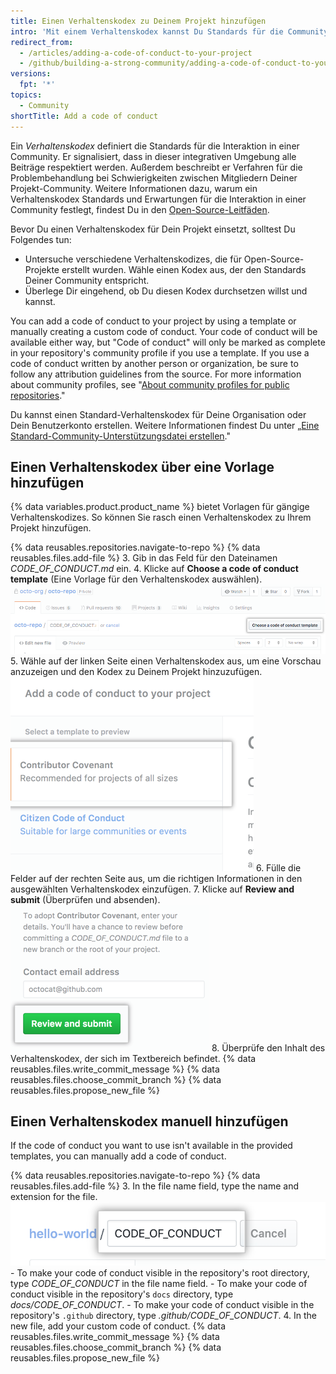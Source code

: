 ```yaml
---
title: Einen Verhaltenskodex zu Deinem Projekt hinzufügen
intro: 'Mit einem Verhaltenskodex kannst Du Standards für die Community festlegen, ein einladendes und integratives Projekt signalisieren, und die Verfahren für den Umgang mit Missbrauch aufzeigen.'
redirect_from:
  - /articles/adding-a-code-of-conduct-to-your-project
  - /github/building-a-strong-community/adding-a-code-of-conduct-to-your-project
versions:
  fpt: '*'
topics:
  - Community
shortTitle: Add a code of conduct
---
```


Ein *Verhaltenskodex* definiert die Standards für die Interaktion in einer Community. Er signalisiert, dass in dieser integrativen Umgebung alle Beiträge respektiert werden. Außerdem beschreibt er Verfahren für die Problembehandlung bei Schwierigkeiten zwischen Mitgliedern Deiner Projekt-Community. Weitere Informationen dazu, warum ein Verhaltenskodex Standards und Erwartungen für die Interaktion in einer Community festlegt, findest Du in den [Open-Source-Leitfäden](https://opensource.guide/code-of-conduct/).

Bevor Du einen Verhaltenskodex für Dein Projekt einsetzt, solltest Du Folgendes tun:

* Untersuche verschiedene Verhaltenskodizes, die für Open-Source-Projekte erstellt wurden. Wähle einen Kodex aus, der den Standards Deiner Community entspricht.
* Überlege Dir eingehend, ob Du diesen Kodex durchsetzen willst und kannst.

You can add a code of conduct to your project by using a template or manually creating a custom code of conduct. Your code of conduct will be available either way, but "Code of conduct" will only be marked as complete in your repository's community profile if you use a template. If you use a code of conduct written by another person or organization, be sure to follow any attribution guidelines from the source. For more information about community profiles, see "[About community profiles for public repositories](//communities/setting-up-your-project-for-healthy-contributions/about-community-profiles-for-public-repositories)."

Du kannst einen Standard-Verhaltenskodex für Deine Organisation oder Dein Benutzerkonto erstellen. Weitere Informationen findest Du unter „[Eine Standard-Community-Unterstützungsdatei erstellen](/communities/setting-up-your-project-for-healthy-contributions/creating-a-default-community-health-file)."

## Einen Verhaltenskodex über eine Vorlage hinzufügen

{% data variables.product.product_name %} bietet Vorlagen für gängige Verhaltenskodizes. So können Sie rasch einen Verhaltenskodex zu Ihrem Projekt hinzufügen.

{% data reusables.repositories.navigate-to-repo %}
{% data reusables.files.add-file %}
3. Gib in das Feld für den Dateinamen *CODE_OF_CONDUCT.md* ein.
4. Klicke auf **Choose a code of conduct template** (Eine Vorlage für den Verhaltenskodex auswählen). ![Schaltfläche zum Auswählen einer Vorlage für den Verhaltenskodex](/assets/images/help/repository/code-of-conduct-tool.png)
5. Wähle auf der linken Seite einen Verhaltenskodex aus, um eine Vorschau anzuzeigen und den Kodex zu Deinem Projekt hinzuzufügen. ![Auswahl einer Verhaltenskodex-Vorlage](/assets/images/help/repository/code-of-conduct-tool-picker.png)
6. Fülle die Felder auf der rechten Seite aus, um die richtigen Informationen in den ausgewählten Verhaltenskodex einzufügen.
7. Klicke auf **Review and submit** (Überprüfen und absenden). ![Verhaltenskodex überprüfen und an das Projekt einreichen](/assets/images/help/repository/code-of-conduct-tool-review.png)
8. Überprüfe den Inhalt des Verhaltenskodex, der sich im Textbereich befindet.
{% data reusables.files.write_commit_message %}
{% data reusables.files.choose_commit_branch %}
{% data reusables.files.propose_new_file %}

## Einen Verhaltenskodex manuell hinzufügen

If the code of conduct you want to use isn't available in the provided templates, you can manually add a code of conduct.

{% data reusables.repositories.navigate-to-repo %}
{% data reusables.files.add-file %}
3. In the file name field, type the name and extension for the file. ![New code of conduct file name](/assets/images/help/repository/new-code-of-conduct-file-name.png)
    - To make your code of conduct visible in the repository's root directory, type *CODE_OF_CONDUCT* in the file name field.
    - To make your code of conduct visible in the repository's `docs` directory, type *docs/CODE_OF_CONDUCT*.
    - To make your code of conduct visible in the repository's `.github` directory, type *.github/CODE_OF_CONDUCT*.
4. In the new file, add your custom code of conduct.
{% data reusables.files.write_commit_message %}
{% data reusables.files.choose_commit_branch %}
{% data reusables.files.propose_new_file %}
